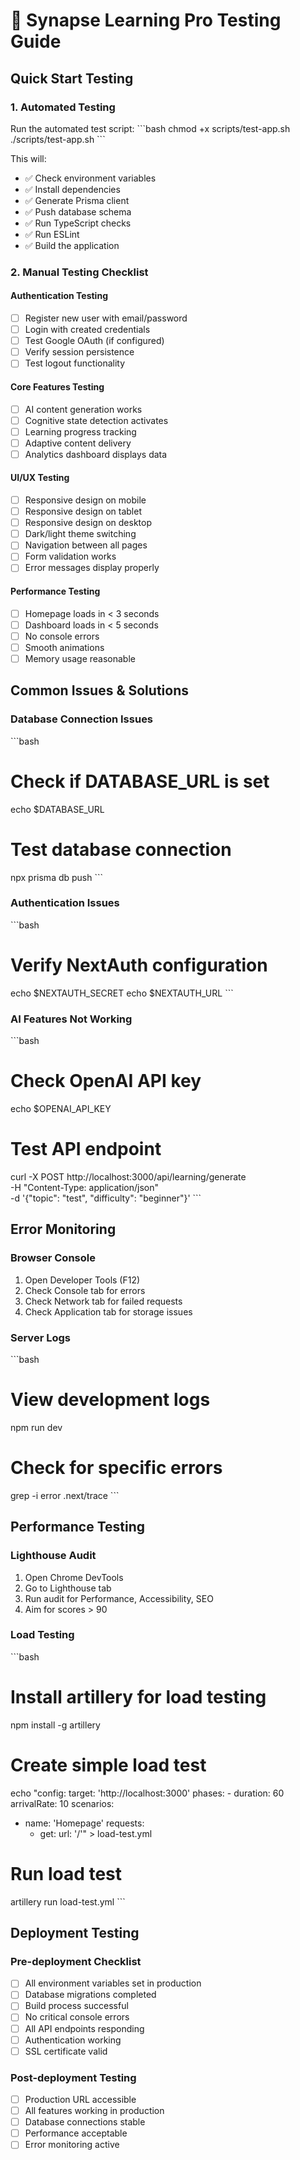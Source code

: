 # 🧪 Synapse Learning Pro Testing Guide

## Quick Start Testing

### 1. Automated Testing
Run the automated test script:
\`\`\`bash
chmod +x scripts/test-app.sh
./scripts/test-app.sh
\`\`\`

This will:
- ✅ Check environment variables
- ✅ Install dependencies
- ✅ Generate Prisma client
- ✅ Push database schema
- ✅ Run TypeScript checks
- ✅ Run ESLint
- ✅ Build the application

### 2. Manual Testing Checklist

#### Authentication Testing
- [ ] Register new user with email/password
- [ ] Login with created credentials
- [ ] Test Google OAuth (if configured)
- [ ] Verify session persistence
- [ ] Test logout functionality

#### Core Features Testing
- [ ] AI content generation works
- [ ] Cognitive state detection activates
- [ ] Learning progress tracking
- [ ] Adaptive content delivery
- [ ] Analytics dashboard displays data

#### UI/UX Testing
- [ ] Responsive design on mobile
- [ ] Responsive design on tablet
- [ ] Responsive design on desktop
- [ ] Dark/light theme switching
- [ ] Navigation between all pages
- [ ] Form validation works
- [ ] Error messages display properly

#### Performance Testing
- [ ] Homepage loads in < 3 seconds
- [ ] Dashboard loads in < 5 seconds
- [ ] No console errors
- [ ] Smooth animations
- [ ] Memory usage reasonable

## Common Issues & Solutions

### Database Connection Issues
\`\`\`bash
# Check if DATABASE_URL is set
echo $DATABASE_URL

# Test database connection
npx prisma db push
\`\`\`

### Authentication Issues
\`\`\`bash
# Verify NextAuth configuration
echo $NEXTAUTH_SECRET
echo $NEXTAUTH_URL
\`\`\`

### AI Features Not Working
\`\`\`bash
# Check OpenAI API key
echo $OPENAI_API_KEY

# Test API endpoint
curl -X POST http://localhost:3000/api/learning/generate \
  -H "Content-Type: application/json" \
  -d '{"topic": "test", "difficulty": "beginner"}'
\`\`\`

## Error Monitoring

### Browser Console
1. Open Developer Tools (F12)
2. Check Console tab for errors
3. Check Network tab for failed requests
4. Check Application tab for storage issues

### Server Logs
\`\`\`bash
# View development logs
npm run dev

# Check for specific errors
grep -i error .next/trace
\`\`\`

## Performance Testing

### Lighthouse Audit
1. Open Chrome DevTools
2. Go to Lighthouse tab
3. Run audit for Performance, Accessibility, SEO
4. Aim for scores > 90

### Load Testing
\`\`\`bash
# Install artillery for load testing
npm install -g artillery

# Create simple load test
echo "config:
  target: 'http://localhost:3000'
  phases:
    - duration: 60
      arrivalRate: 10
scenarios:
  - name: 'Homepage'
    requests:
      - get:
          url: '/'" > load-test.yml

# Run load test
artillery run load-test.yml
\`\`\`

## Deployment Testing

### Pre-deployment Checklist
- [ ] All environment variables set in production
- [ ] Database migrations completed
- [ ] Build process successful
- [ ] No critical console errors
- [ ] All API endpoints responding
- [ ] Authentication working
- [ ] SSL certificate valid

### Post-deployment Testing
- [ ] Production URL accessible
- [ ] All features working in production
- [ ] Database connections stable
- [ ] Performance acceptable
- [ ] Error monitoring active
